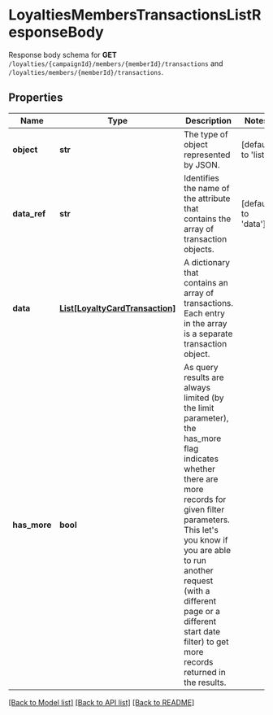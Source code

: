 # LoyaltiesMembersTransactionsListResponseBody

Response body schema for **GET** `/loyalties/{campaignId}/members/{memberId}/transactions` and `/loyalties/members/{memberId}/transactions`.

## Properties
Name | Type | Description | Notes
------------ | ------------- | ------------- | -------------
**object** | **str** | The type of object represented by JSON. | [default to 'list']
**data_ref** | **str** | Identifies the name of the attribute that contains the array of transaction objects. | [default to 'data']
**data** | [**List[LoyaltyCardTransaction]**](LoyaltyCardTransaction.md) | A dictionary that contains an array of transactions. Each entry in the array is a separate transaction object. | 
**has_more** | **bool** | As query results are always limited (by the limit parameter), the has_more flag indicates whether there are more records for given filter parameters. This let&#39;s you know if you are able to run another request (with a different page or a different start date filter) to get more records returned in the results. | 

[[Back to Model list]](../README.md#documentation-for-models) [[Back to API list]](../README.md#documentation-for-api-endpoints) [[Back to README]](../README.md)


